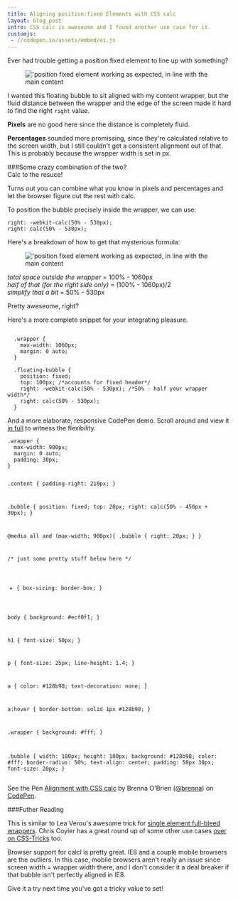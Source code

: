 ```yaml
---
title: Aligning position:fixed Elements with CSS calc
layout: blog_post
intro: CSS calc is aweseome and I found another use case for it.
customjs: 
 - //codepen.io/assets/embed/ei.js
---
```


Ever had trouble getting a position:fixed element to line up with something?

<figure>
    <img src="{% asset_path blog/position-fixed-uh-oh.png%}" alt="'position fixed element working as expected, in line with the main content"/>
</figure>

I wanted this floating bubble to sit aligned with my content wrapper, but the fluid distance between the wrapper and the edge of the screen made it hard to find the right `right` value. 

**Pixels** are no good here since the distance is completely fluid.

**Percentages** sounded more promissing, since they're calculated relative to the screen width, but I still couldn't get a consistent alignment out of that. This is probably because the wrapper width is set in px.

###Some crazy combination of the two?<br>Calc to the resuce!

Turns out you can combine what you know in pixels and percentages and let the browser figure out the rest with calc. 

To position the bubble precisely inside the wrapper, we can use:

<pre><code>right: -webkit-calc(50% - 530px);
right: calc(50% - 530px);
</code></pre>


Here's a breakdown of how to get   that mysterious formula:

<figure>
    <img src="{% asset_path blog/position-fixed-calc.png%}" alt="'position fixed element working as expected, in line with the main content"/>
</figure>

*total space outside the wrapper* = 100% - 1060px<br>
*half of that (for the right side only)* = (100% - 1060px)/2<br>
*simplify that a bit* = 50% - 530px

Pretty aweseome, right?

Here's a more complete snippet for your integrating pleasure.

<pre><code>
  .wrapper {
    max-width: 1060px;
    margin: 0 auto;
  }

  .floating-bubble {
    position: fixed;
    top: 100px; /*accounts for fixed header*/
    right: -webkit-calc(50% - 530px); /*50% - half your wrapper width*/
    right: calc(50% - 530px);
  }
</code></pre>

And a more elaborate, responsive CodePen demo. Scroll around and view it [in full](http://cdpn.io/Kewds) to witness the flexibility.

<div data-height="324" data-theme-id="4145" data-slug-hash="Kewds" data-default-tab="result" class='codepen'><pre><code>.wrapper {
  max-width: 900px;
  margin: 0 auto;
  padding: 30px;
}

.content {
  padding-right: 210px;
}

.bubble {
  position: fixed;
  top: 20px;
  right: calc(50% - 450px + 30px);
}

@media all and (max-width: 900px){
  .bubble {
    right: 20px;
  }
}


/* just some pretty stuff below here */
* {
  box-sizing: border-box;
}

body {
  background: #ecf0f1;
}

h1 {
  font-size: 50px;
}

p {
  font-size: 25px;
  line-height: 1.4;
}

a {
  color: #128b98;
  text-decoration: none;
}

a:hover {
  border-bottom: solid 1px #128b98;
}

.wrapper {
  background: #fff;
}

.bubble {
  width: 180px;
  height: 180px;
  background: #128b98;
  color: #fff;
  border-radius: 50%;
  text-align: center;
  padding: 50px 30px;
  font-size: 20px;
}</code></pre>
<p>See the Pen <a href='http://codepen.io/brenna/pen/Kewds'>Alignment with CSS calc</a> by Brenna O'Brien (<a href='http://codepen.io/brenna'>@brenna</a>) on <a href='http://codepen.io'>CodePen</a>.</p>
</div>


###Futher Reading

This is similar to Lea Verou's awesome trick for [single element full-bleed wrappers](http://lea.verou.me/more-css-secrets/#slide14). Chris Coyier has a great round up of some other use cases [over on CSS-Tricks](http://css-tricks.com/a-couple-of-use-cases-for-calc/) too.

Browser support for calcl is pretty great. IE8 and a couple mobile browsers are the outliers. In this case, mobile browsers aren't really an issue since screen width = wrapper width there, and I don't consider it a deal breaker if that bubble isn't perfectly aligned in IE8. 

Give it a try next time you've got a tricky value to set! 